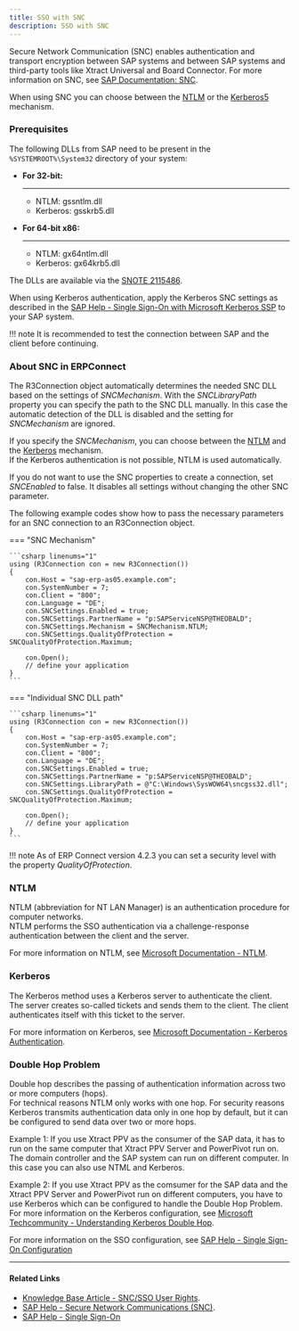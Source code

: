 ```yaml
---
title: SSO with SNC
description: SSO with SNC
---
```


Secure Network Communication (SNC) enables authentication and transport encryption between SAP systems and between SAP systems and third-party tools like Xtract Universal and Board Connector. 
For more information on SNC, see [SAP Documentation: SNC](https://help.sap.com/doc/saphelp_nw73ehp1/7.31.19/en-US/e6/56f466e99a11d1a5b00000e835363f/content.htm?no_cache=true).

When using SNC you can choose between the [NTLM](#ntlm) or the [Kerberos5](#kerberos) mechanism. 

### Prerequisites

The following DLLs from SAP need to be present in the `%SYSTEMROOT%\System32` directory of your system:

<div class="grid cards" markdown>

-   __For 32-bit:__

	---
	
    - NTLM: gssntlm.dll
	- Kerberos: gsskrb5.dll

-   __For 64-bit x86:__

    ---

    - NTLM:  gx64ntlm.dll
    - Kerberos: gx64krb5.dll
	
</div> 

The DLLs are available via the [SNOTE 2115486](http://service.sap.com/sap/support/notes/2115486). 

When using Kerberos authentication, apply the Kerberos SNC settings as described in the [SAP Help - Single Sign-On with Microsoft Kerberos SSP](https://help.sap.com/viewer/e815bb97839a4d83be6c4fca48ee5777/7.5.9/EN-US/440ebf6c9b2b0d1ae10000000a114a6b.html) to your SAP system. <br>

!!! note
    It is recommended to test the connection between SAP and the client before continuing.

### About SNC in ERPConnect

The R3Connection object automatically determines the needed SNC DLL based on the settings of *SNCMechanism*. 
With the *SNCLibraryPath* property you can specify the path to the SNC DLL manually. 
In this case the automatic detection of the DLL is disabled and the setting for *SNCMechanism* are ignored.

If you specify the *SNCMechanism*, you can choose between the [NTLM](#ntlm) and the [Kerberos](#kerberos) mechanism.<br>
If the Kerberos authentication is not possible, NTLM is used automatically.
 
If you do not want to use the SNC properties to create a connection, set *SNCEnabled* to false. 
It disables all settings without changing the other SNC parameter. 

The following example codes show how to pass the necessary parameters for an SNC connection to an R3Connection object.


=== "SNC Mechanism"

    ```csharp linenums="1"
	using (R3Connection con = new R3Connection())
	{
		con.Host = "sap-erp-as05.example.com";
		con.SystemNumber = 7;
		con.Client = "800";
		con.Language = "DE";
		con.SNCSettings.Enabled = true;
		con.SNCSettings.PartnerName = "p:SAPServiceNSP@THEOBALD";
		con.SNCSettings.Mechanism = SNCMechanism.NTLM;
		con.SNCSettings.QualityOfProtection = SNCQualityOfProtection.Maximum;

		con.Open();
		// define your application
	}
	```

=== "Individual SNC DLL path"

    ```csharp linenums="1"
	using (R3Connection con = new R3Connection())
	{
		con.Host = "sap-erp-as05.example.com";
		con.SystemNumber = 7;
		con.Client = "800";
		con.Language = "DE";
		con.SNCSettings.Enabled = true;
		con.SNCSettings.PartnerName = "p:SAPServiceNSP@THEOBALD";
		con.SNCSettings.LibraryPath = @"C:\Windows\SysWOW64\sncgss32.dll";
		con.SNCSettings.QualityOfProtection = SNCQualityOfProtection.Maximum;

		con.Open();
		// define your application
	}
	```


!!! note
    As of ERP Connect version 4.2.3 you can set a security level with the property *QualityOfProtection*.

### NTLM 

NTLM (abbreviation for NT LAN Manager) is an authentication procedure for computer networks. <br>
NTLM performs the SSO authentication via a challenge-response authentication between the client and the server. 

For more information on NTLM, see [Microsoft Documentation - NTLM](https://docs.microsoft.com/en-us/windows-server/security/kerberos/ntlm-overview).

### Kerberos

The Kerberos method uses a Kerberos server to authenticate the client. <br>
The server creates so-called tickets and sends them to the client. 
The client authenticates itself with this ticket to the server.

For more information on Kerberos, see [Microsoft Documentation - Kerberos Authentication](https://docs.microsoft.com/en-us/windows-server/security/kerberos/kerberos-authentication-overview).

### Double Hop Problem

Double hop describes the passing of authentication information across two or more computers (hops).<br>
For technical reasons NTLM only works with one hop. 
For security reasons Kerberos transmits authentication data only in one hop by default, but it can be configured to send data over two or more hops.<br>

Example 1: If you use Xtract PPV as the consumer of the SAP data, it has to run on the same computer that Xtract PPV Server and PowerPivot run on. 
The domain controller and the SAP system can run on different computer. In this case you can also use NTML and Kerberos.

Example 2: If you use Xtract PPV as the comsumer for the SAP data and the Xtract PPV Server and PowerPivot run on different computers, you have 
to use Kerberos which can be configured to handle the Double Hop Problem. <br>
For more information on the Kerberos configuration, see [Microsoft Techcommunity - Understanding Kerberos Double Hop](https://techcommunity.microsoft.com/t5/ask-the-directory-services-team/understanding-kerberos-double-hop/ba-p/395463).

For more information on the SSO configuration, see [SAP Help - Single Sign-On Configuration](https://help.sap.com/doc/saphelp_nw75/7.5.5/en-US/48/ca0fe42fbb5c97e10000000a42189d/content.htm?no_cache=true)

****
#### Related Links
- [Knowledge Base Article - SNC/SSO User Rights](../../samples/authority-objects-sap-user-rights.md).
- [SAP Help - Secure Network Communications (SNC)](http://help.sap.com/saphelp_nw70ehp1/helpdata/en/e6/56f466e99a11d1a5b00000e835363f/content.htm).
- [SAP Help - Single Sign-On](https://help.sap.com/viewer/e815bb97839a4d83be6c4fca48ee5777/7.5.9/en-US/89d115110d444d85a94dff7ffd0e2b7f.html)
